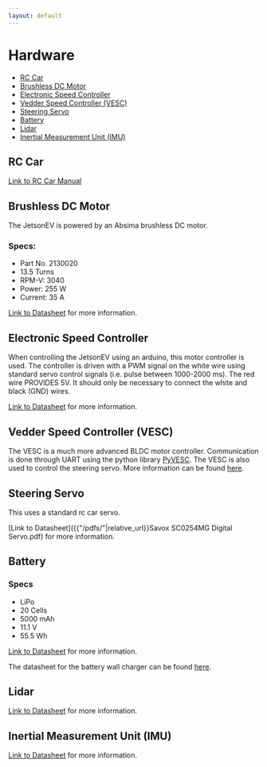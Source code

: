 ```yaml
---
layout: default
---
```

# Hardware
* [RC Car](#rc-car)
* [Brushless DC Motor](#brushless-dc-motor)
* [Electronic Speed Controller](#electronic-speed-controller)
* [Vedder Speed Controller (VESC)](#vedder-speed-controller-vesc)
* [Steering Servo](#steering-servo)
* [Battery](#battery)
* [Lidar](#lidar)
* [Inertial Measurement Unit (IMU)](#inertial-measurement-unit-imu)

## RC Car
[Link to RC Car Manual]({{"/pdfs/"|relative_url}}Team_C_TD10_EP_DRIFT_ONROAD__TD10__4WD_ROLLING.pdf)

## Brushless DC Motor
The JetsonEV is powered by an Absima brushless DC motor.

### Specs:
- Part No. 2130020
- 13.5 Turns
- RPM-V: 3040
- Power: 255 W
- Current: 35 A

[Link to Datasheet]({{"/pdfs/"|relative_url}}Absima_BRUSHLESS_MOTOR_REVENGE_CTM_13_5T_STOCK.pdf) for more information.

## Electronic Speed Controller
When controlling the JetsonEV using an arduino, this motor controller is used. The controller is driven with a PWM signal on the white wire using standard servo control signals (i.e. pulse between 1000-2000 ms). The red wire PROVIDES 5V. It should only be necessary to connect the white and black (GND) wires. 

[Link to Datasheet]({{"/pdfs/"|relative_url}}BLDC_ESC.pdf) for more information.

## Vedder Speed Controller (VESC)
The VESC is a much more advanced BLDC motor controller. Communication is done through UART using the python library [PyVESC](https://github.com/LiamBindle/PyVESC). The VESC is also used to control the steering servo. More information can be found [here](./VESC.html).

## Steering Servo
This uses a standard rc car servo.

[Link to Datasheet]({{"/pdfs/"|relative_url}}Savox SC0254MG Digital Servo.pdf) for more information.

## Battery
### Specs
- LiPo
- 20 Cells
- 5000 mAh
- 11.1 V
- 55.5 Wh

[Link to Datasheet]({{"/pdfs/"|relative_url}}Hacker_LIPO_AKKU_20C_ECO_X_500_de_en_it.pdf) for more information.

The datasheet for the battery wall charger can be found [here]({{"/pdfs/"|relative_url}}LADEGERAET_V_CHARGE_ECO_LIPO_de_en_fr_nl.pdf).

## Lidar

[Link to Datasheet]({{"/pdfs/"|relative_url}}LD108_SLAMTEC_rplidar_datasheet_A1M8_v1.0_en.pdf) for more information.

## Inertial Measurement Unit (IMU)

[Link to Datasheet]({{"/pdfs/"|relative_url}}PS-MPU-9250A-01-v1.1.pdf) for more information.
